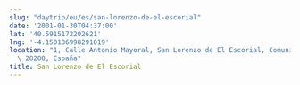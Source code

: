 ```yaml
---
slug: "daytrip/eu/es/san-lorenzo-de-el-escorial"
date: '2001-01-30T04:37:00'
lat: '40.5915172202621'
lng: '-4.150186998291019'
location: "1, Calle Antonio Mayoral, San Lorenzo de El Escorial, Comunidad de Madrid,\
  \ 28200, España"
title: San Lorenzo de El Escorial
---
```



